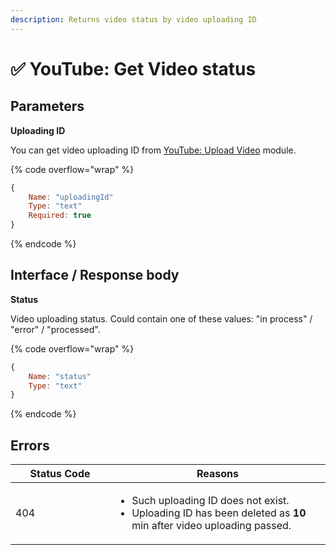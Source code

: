 ```yaml
---
description: Returns video status by video uploading ID
---
```


# ✅ YouTube: Get Video status

## Parameters

**Uploading ID**

You can get video uploading ID from [YouTube: Upload Video](youtube-upload-video.md) module.

{% code overflow="wrap" %}
```javascript
{
    Name: "uploadingId"
    Type: "text"
    Required: true
}
```
{% endcode %}

## Interface / Response body

**Status**

Video uploading status. Could contain one of these values: "in process" / "error" / "processed".

{% code overflow="wrap" %}
```javascript
{
    Name: "status"
    Type: "text"
}
```
{% endcode %}

## Errors

<table><thead><tr><th width="143">Status Code</th><th>Reasons</th></tr></thead><tbody><tr><td>404</td><td><ul><li>Such uploading ID does not exist.</li><li>Uploading ID has been deleted as <strong>10</strong> min after video uploading passed.</li></ul></td></tr></tbody></table>
